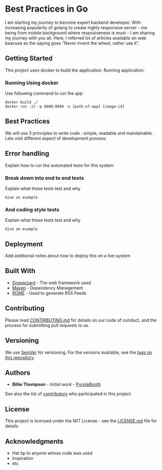 # Best Practices in Go

I am starting my journey to become expert backend developer. With increasing popularity of golang to create highly responsive server - me being from mobile background where resposiveness is must - I am sharing my journey with you all. Here, I referred lot of articles available on web beacuse as the saying goes "Never invent the wheel, rather use it".

## Getting Started

This project uses docker to build the application. Running application:

### Running Using docker

Use following command to run the app

```
docker build ./
docker run -it -p 8080:8080 -v [path-of-app] [image-id]
```

## Best Practices
We will use 3 principles to write code : simple, readable and maintainable. Lets visit different aspect of development process:

## Error handling

Explain how to run the automated tests for this system

### Break down into end to end tests

Explain what these tests test and why

```
Give an example
```

### And coding style tests

Explain what these tests test and why

```
Give an example
```

## Deployment

Add additional notes about how to deploy this on a live system

## Built With

* [Dropwizard](http://www.dropwizard.io/1.0.2/docs/) - The web framework used
* [Maven](https://maven.apache.org/) - Dependency Management
* [ROME](https://rometools.github.io/rome/) - Used to generate RSS Feeds

## Contributing

Please read [CONTRIBUTING.md](https://gist.github.com/PurpleBooth/b24679402957c63ec426) for details on our code of conduct, and the process for submitting pull requests to us.

## Versioning

We use [SemVer](http://semver.org/) for versioning. For the versions available, see the [tags on this repository](https://github.com/your/project/tags). 

## Authors

* **Billie Thompson** - *Initial work* - [PurpleBooth](https://github.com/PurpleBooth)

See also the list of [contributors](https://github.com/your/project/contributors) who participated in this project.

## License

This project is licensed under the MIT License - see the [LICENSE.md](LICENSE.md) file for details

## Acknowledgments

* Hat tip to anyone whose code was used
* Inspiration
* etc
